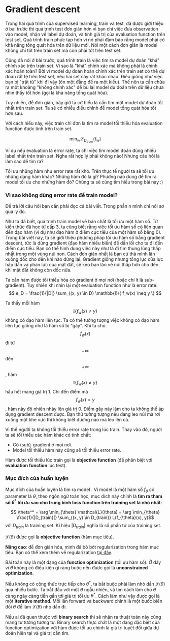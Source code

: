 # Gradient descent

Trong hai quá trình của supervised learning, train và test, đã được giới thiệu ở bài trước thì quá trình test đơn giản hơn vì bạn chỉ việc đưa observation vào model, nhận về label dự đoán, và tính giá trị của evaluation function trên test set. Quá trình train phức tạp hơn vì nó phải đảm bảo rằng model phải có khả năng tổng quát hóa trên dữ liệu mới. Nói một cách đơn giản là model không chỉ tốt trên train set mà còn phải tốt trên test set.

Cũng đã nói ở bài trước, quá trình train là việc tìm ra model dự đoán "khá" chính xác trên train set. Vì sao là "khá" chính xác mà không phải là chính xác hoàn toàn? Bởi vì model dự đoán hoàn chính xác trên train set có thể dự đoán rất tệ trên test set, nếu hai set này rất khác nhau. Điều giống như việc bạn bị "trật tủ" khi đi vậy (ôn một đằng đề ra một kiểu). Thế nên ta cần chừa ra một khoảng "không chính xác" để bù lại model dự đoán trên dữ liệu chưa nhìn thấy tốt hơn (gọi là khả năng tổng quát hóa). 

Tuy nhiên, để đơn giản, bây giờ ta cứ hiểu là cần tìm một model dự đoán tốt nhất trên train set. Ta sẽ có nhiều điều chỉnh để model tổng quát hóa tốt hơn sau.

Với cách hiểu này, việc train chỉ đơn là tìm ra model tối thiểu hóa evaluation function được tính trên train set. 


$$
\min_w \mathcal{L}_{D_{train}}(f_w)
$$

Ví dụ nếu evaluation là error rate, ta chỉ việc tìm model đoán đúng nhiều label nhất trên train set. Nghe rất hợp lý phải không nào! Nhưng câu hỏi là làm sao để tìm ra? 

Tối ưu những hàm như error rate rất khó. Trên thực tế người ta sẽ tối ưu những dạng hàm khác? Những hàm đó là gì? Phương nào dùng để tìm ra model tối ưu cho những hàm đó? Chúng ta sẽ cùng tìm hiểu trong bài này :)

### Vì sao không dùng error rate để train model?

Để trả lời câu hỏi bạn cần phải đọc cả bài viết. Trong phần n mình chỉ nói sơ qua lý do. 

Như ta đã biết, quá trình train model về bản chất là tối ưu một hàm số. Từ kiến thức đã học từ cấp 3, ta cũng biết rằng việc tối ưu hàm số có liên quan đến đạo hàm (ví dụ như đạo hàm ở điểm cực tiểu của một hàm số bằng 0). Trong bài viết này, ta sẽ giới thiệu phương pháp tối ưu hàm số bằng gradient descent, tức là dùng gradient (đạo hàm nhiều biến) để dẫn lối cho ta đi 
đến điểm cực tiểu. Bạn có thể hình dung việc này như là đi tìm thung lũng thấp nhất trong một vùng núi non. Cách đơn giản nhất là bạn cứ thả mình lăn xuống dốc cho đến khi nào dừng lại. Gradient giống nhưng tổng lực của lực hấp dẫn và phản lực của mặt đất, sẽ kéo bạn lăn về nơi thấp hơn cho đến khi mặt đất không còn dốc nữa.

Ta cần hàm được tối thiểu hóa có gradient ở mọi nơi (hoặc chí ít là sub-gradient). Tuy nhiên khi nhìn lại một evaluation function như là error rate:
$$
e_D = \frac{1}{|D|} \sum_{(x, y) \in D} \mathbb{I}\{ f_w(x) \neq y \}
$$

Ta thấy mỗi hàm $$ \mathbb{I}\{ f_w(x) \neq y \}
$$ không có đạo hàm liên tục. Ta có thể tưởng tượng việc không có đạo hàm liên tục giống như là hàm số bị "gãy". Khi ta cho $$f_w(x)$$ đi từ $$-\infty$$ đến $$+\infty$$, hàm $$ \mathbb{I}\{ f_w(x) \neq y \}
$$ hầu hết mang giá trị 1. Chỉ đến điểm mà $$f_w(x) = y$$, hàm này độ nhiên nhảy lên giá trị 0. Điểm gãy này làm cho ta không thể áp dụng gradient descent được. Bạn thử tưởng tượng nếu đang leo núi mà rơi xuống một khe vực thì không biết đường nào mà leo lên cả. 

Vì thế người ta không tối thiểu error rate trong lúc train. Thay vào đó, người ta sẽ tối thiểu các hàm khác có tính chất:
- Có (sub)-gradient ở mọi nơi.
- Model tối thiểu hàm này cũng sẽ tối thiểu error rate.

Hàm được tối thiểu lúc train gọi là **objective function** (để phân biệt với **evaluation function** lúc test).

### Mục đích của huấn luyện

Mục đích của huấn luyện là tìm ra model . Vì model là một hàm số $f_{\theta}$ có parameter là $\theta$, theo ngôn ngữ toán học, mục đích này chính là **tìm ra tham số $\theta^*$ tối ưu sao cho trung bình loss function trên training set là nhỏ nhất**:

$$ \theta^* = \arg \min_{\theta} \mathcal{L}(\theta) = \arg \min_{\theta} \frac{1}{|D_{train}|} \sum_{(x, y) \in D_{train}} L(f_{\theta}(x), y)$$ với $D_{train}$ là training set. Kí hiệu $|D_{train}|$ nghĩa là số phần tử của training set. 

$\mathcal{L}(\theta)$ được gọi là **objective function** (hàm mục tiêu).

**Nâng cao**: để đơn giản hóa, mình đã bỏ bớt regularization trong hàm mục tiêu. Bạn có thể xem thêm về regularization [tại đây](https://ml-book-vn.khanhxnguyen.com/1_3_rlm.html).

Bài toán này là một dạng của **function optimization** (tối ưu hàm số). Ở đây vì $\theta$ không có điều kiện gì ràng buộc nên được gọi là **unconstrained optimization**. 

Nếu không có công thức trực tiếp cho $\theta^*$, ta bắt buộc phải làm nhỏ dần $\mathcal{L}(\theta)$ qua nhiều bước. Ta bắt đầu với một $\theta$ ngẫu nhiên, và tìm cách làm cho $\theta$ càng ngày càng tiến gần tới giá trị tối ưu $\theta^*$. Cách làm như vậy được gọi là một **iterative method**. Mỗi lần forward và backward chính là một bước biến đổi $\theta$ để làm $\mathcal{L}(\theta)$ nhỏ dần đi.

Nếu ai đã quen thuộc với **binary search** thì sẽ nhận ra thuật toán này cũng mang tư tưởng tương tự. Binary search thực chất là một dạng đặc biệt của function optimization với hàm được tối ưu chính là giá trị tuyệt đối giữa dự đoán hiện tại và giá trị cần tìm. 